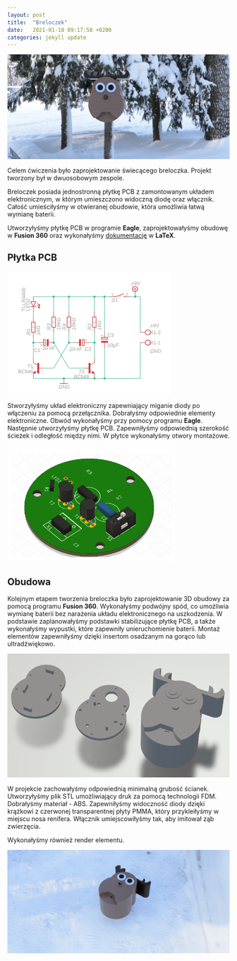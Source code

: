 ```yaml
---
layout: post
title:  "Breloczek"
date:   2021-01-18 09:17:58 +0200
categories: jekyll update
---
```


![Render breloczka](/images/breloczek_render.png)

Celem ćwiczenia było zaprojektowanie świecącego breloczka. Projekt tworzony był w dwuosobowym zespole. 

Breloczek posiada jednostronną płytkę PCB z zamontowanym układem elektronicznym, w którym umieszczono widoczną diodę oraz włącznik. Całość umieściłyśmy w otwieranej obudowie, która umożliwia łatwą wymianę baterii.

Utworzyłyśmy płytkę PCB w programie **Eagle**, zaprojektowałyśmy obudowę w **Fusion 360** oraz wykonałyśmy [dokumentację](/images/Breloczek_Pamula_Mierzejewska.pdf) w **LaTeX**.

## Płytka PCB

![Układ elektroniczny](/images/breloczek_uklad.png)

Stworzyłyśmy układ elektroniczny zapewniający miganie diody po włączeniu za pomocą przełącznika. Dobrałyśmy odpowiednie elementy elektroniczne. Obwód wykonałyśmy przy pomocy programu **Eagle**.  Następnie utworzyłyśmy płytkę PCB. Zapewniłyśmy odpowiednią szerokość ścieżek i odległość między nimi. W płytce wykonałyśmy otwory montażowe.

![Płytka PCB](/images/breloczek_PCB.png)

## Obudowa
Kolejnym etapem tworzenia breloczka było zaprojektowanie 3D obudowy za pomocą programu **Fusion 360**. Wykonałyśmy podwójny spód, co umożliwia wymianę baterii bez narażenia układu elektronicznego na uszkodzenia. W podstawie zaplanowałyśmy podstawki stabilizujące płytkę PCB, a także wykonałyśmy wypustki, które zapewniły unieruchomienie baterii. Montaż elementów zapewniłyśmy dzięki insertom osadzanym na gorąco lub ultradźwiękowo.

![Widok STL](/images/breloczek_stl.png)

W projekcie zachowałyśmy odpowiednią minimalną grubość ścianek. Utworzyłyśmy plik STL umożliwiający druk za pomocą technologii FDM. Dobrałyśmy materiał - ABS. Zapewniłyśmy widoczność diody dzięki krążkowi z czerwonej transparentnej płyty PMMA, który przykleiłyśmy w miejscu nosa renifera. Włącznik umiejscowiłyśmy tak, aby imitował ząb zwierzęcia.

Wykonałyśmy również render elementu.

![Render breloczka](/images/breloczek_render_2.png)
